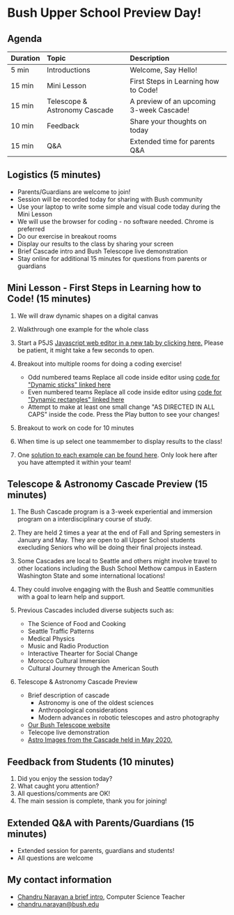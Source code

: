 # Bush Upper School Preview Day!

## Agenda

| Duration | Topic | Description
| :--- | :--- | :--- |
| 5 min | Introductions | Welcome, Say Hello!
| 15 min | Mini Lesson | First Steps in Learning how to Code!
| 15 min | Telescope & Astronomy Cascade | A preview of an upcoming 3-week Cascade!
| 10 min | Feedback | Share your thoughts on today
| 15 min | Q&A | Extended time for parents Q&A


## Logistics (5 minutes)
* Parents/Guardians are welcome to join!
* Session will be recorded today for sharing with Bush community
* Use your laptop to write some simple and visual code today during the Mini Lesson
* We will use the browser for coding - no software needed. Chrome is preferred
* Do our exercise in breakout rooms
* Display our results to the class by sharing your screen
* Brief Cascade intro and Bush Telescope live demonstration
* Stay online for additional 15 minutes for questions from parents or guardians

## Mini Lesson - First Steps in Learning how to Code! (15 minutes)

1. We will draw dynamic shapes on a digital canvas
1. Walkthrough one example for the whole class
1. Start a P5JS <a href="https://editor.p5js.org" target="_blank">Javascript web editor in a new tab by clicking here.</a> Please be patient, it might take a few seconds to open.
1. Breakout into multiple rooms for doing a coding exercise!
   * Odd numbered teams Replace all code inside editor using [code for "Dynamic sticks" linked here](code1.md)
   * Even numbered teams Replace all code inside editor using [code for "Dynamic rectangles" linked here](code2.md)
   * Attempt to make at least one small change "AS DIRECTED IN ALL CAPS" inside the code. Press the Play button to see your changes!

1. Breakout to work on code for 10 minutes
1. When time is up select one teammember to display results to the class!
1. One [solution to each example can be found here](codesolutions.md). Only look here after you have attempted it within your team! 

## Telescope & Astronomy Cascade Preview (15 minutes)

1. The Bush Cascade program is a 3-week experiential and immersion program on a interdisciplinary course of study. 
1. They are held 2 times a year at the end of Fall and Spring semesters in January and May. They are open to all Upper School students execluding Seniors who will be doing their final projects instead.
1. Some Cascades are local to Seattle and others might involve travel to other locations including the Bush School Methow campus in Eastern Washington State and some international locations! 
1. They could involve engaging with the Bush and Seattle communities with a goal to learn help and support.
1. Previous Cascades included diverse subjects such as:
   * The Science of Food and Cooking
   * Seattle Traffic Patterns
   * Medical Physics
   * Music and Radio Production
   * Interactive Thearter for Social Change
   * Morocco Cultural Immersion
   * Cultural Journey through the American South

1. Telescope & Astronomy Cascade Preview
   * Brief description of cascade
        * Astronomy is one of the oldest sciences
        * Anthropological considerations
        * Modern advances in robotic telescopes and astro photography
   * <a href="http://thebushtelescope.com" target="_blank">Our Bush Telescope website</a>
   * Telecope live demonstration
   * <a href="https://www.thebushtelescope.com/images" target="_blank">Astro Images from the Cascade held in May 2020.</a>

## Feedback from Students (10 minutes)
1. Did you enjoy the session today?
1. What caught yoru attention?
1. All questions/comments are OK!
1. The main session is complete, thank you for joining!

## Extended Q&A with Parents/Guardians (15 minutes)
* Extended session for parents, guardians and students!
* All questions are welcome

## My contact information
* [Chandru Narayan a brief intro](../../chandru.png), Computer Science Teacher
* chandru.narayan@bush.edu
